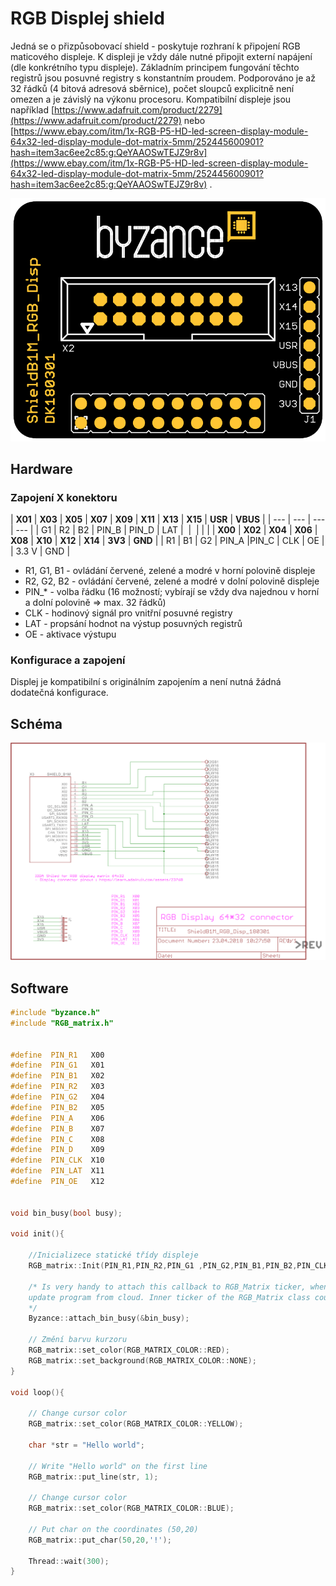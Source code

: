 # RGB Displej shield

Jedná se o přizpůsobovací shield - poskytuje rozhraní k připojení RGB maticového displeje. K displeji je vždy dále nutné připojit externí napájení \(dle konkrétního typu displeje\). Základním principem fungování těchto registrů jsou posuvné registry s konstantním proudem. Podporováno je až 32 řádků \(4 bitová adresová sběrnice\), počet sloupců explicitně není omezen a je závislý na výkonu procesoru. Kompatibilní displeje jsou například [https://www.adafruit.com/product/2279](https://www.adafruit.com/product/2279) nebo [https://www.ebay.com/itm/1x-RGB-P5-HD-led-screen-display-module-64x32-led-display-module-dot-matrix-5mm/252445600901?hash=item3ac6ee2c85:g:QeYAAOSwTEJZ9r8v](https://www.ebay.com/itm/1x-RGB-P5-HD-led-screen-display-module-64x32-led-display-module-dot-matrix-5mm/252445600901?hash=item3ac6ee2c85:g:QeYAAOSwTEJZ9r8v) .

 

![](../../../.gitbook/assets/shield_rgb_b1.png)

## Hardware

### Zapojení X konektoru

| **X01** | **X03** | **X05** | **X07** | **X09** | **X11** | **X13** | **X15** | **USR** | **VBUS** |
| --- | --- | --- | --- |
| ​G1 | ​R2 | B2​ | ​PIN\_B | ​PIN\_D | ​LAT | ​ | ​ |  |  |
| **X00** | **X02** | **X04** | **X06** | **X08** | **X10** | **X12** | **X14** | **3V3** | **GND** |
| R1 | ​B1 | ​G2 | PIN\_A | ​PIN\_C | CLK​ | OE​ |  | 3.3 V | GND |

* R1, G1, B1 - ovládání červené, zelené a modré v horní polovině displeje
* R2, G2, B2 - ovládání červené, zelené a modré v dolní polovině displeje
* PIN\_\* - volba řádku \(16 možností; vybírají se vždy dva najednou v horní a dolní polovině =&gt; max. 32 řádků\)
* CLK - hodinový signál pro vnitřní posuvné registry
* LAT - propsání hodnot na výstup posuvných registrů
* OE - aktivace výstupu

### Konfigurace a zapojení

Displej je kompatibilní s originálním zapojením a není nutná žádná dodatečná konfigurace.

## Schéma

![](../../../.gitbook/assets/shieldb1m_rgb_disp_180301.png)

## Software

```cpp
#include "byzance.h"
#include "RGB_matrix.h"


#define  PIN_R1   X00
#define  PIN_G1   X01
#define  PIN_B1   X02
#define  PIN_R2   X03
#define  PIN_G2   X04
#define  PIN_B2   X05
#define  PIN_A    X06
#define  PIN_B    X07
#define  PIN_C    X08
#define  PIN_D    X09
#define  PIN_CLK  X10
#define  PIN_LAT  X11
#define  PIN_OE   X12


void bin_busy(bool busy);

void init(){

    //Inicializece statické třídy displeje
    RGB_matrix::Init(PIN_R1,PIN_R2,PIN_G1 ,PIN_G2,PIN_B1,PIN_B2,PIN_CLK,PIN_LAT,PIN_OE,PIN_A,PIN_B,PIN_C,PIN_D);

    /* Is very handy to attach this callback to RGB_Matrix ticker, when you need to
    update program from cloud. Inner ticker of the RGB_Matrix class could block the update process at the background
    */
    Byzance::attach_bin_busy(&bin_busy);

    // Změní barvu kurzoru
    RGB_matrix::set_color(RGB_MATRIX_COLOR::RED);
    RGB_matrix::set_background(RGB_MATRIX_COLOR::NONE);
}

void loop(){

    // Change cursor color
    RGB_matrix::set_color(RGB_MATRIX_COLOR::YELLOW);

    char *str = "Hello world";

    // Write "Hello world" on the first line
    RGB_matrix::put_line(str, 1);

    // Change cursor color
    RGB_matrix::set_color(RGB_MATRIX_COLOR::BLUE);

    // Put char on the coordinates (50,20)
    RGB_matrix::put_char(50,20,'!');

    Thread::wait(300);
}

```

